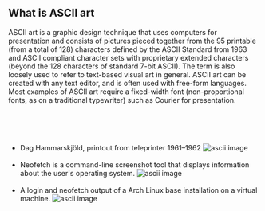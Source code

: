 ## What is ASCII art
ASCII art is a graphic design technique that uses computers for presentation and consists of pictures pieced together from the 95 printable (from a total of 128) characters defined by the ASCII Standard from 1963 and ASCII compliant character sets with proprietary extended characters (beyond the 128 characters of standard 7-bit ASCII). The term is also loosely used to refer to text-based visual art in general. ASCII art can be created with any text editor, and is often used with free-form languages. Most examples of ASCII art require a fixed-width font (non-proportional fonts, as on a traditional typewriter) such as Courier for presentation.

<br /><br /><br />
- Dag Hammarskjöld, printout from teleprinter 1961–1962
![ascii image](https://upload.wikimedia.org/wikipedia/commons/9/90/Dag_Hammarskj%C3%B6ld_-_ASCII_-_teleprinter_art_-1962.jpg)
<br /><br />
- Neofetch is a command-line screenshot tool that displays information about the user's operating system.
![ascii image](https://upload.wikimedia.org/wikipedia/commons/3/30/Neofetch.png)
<br /><br />
- A login and neofetch output of a Arch Linux base installation on a virtual machine.
![ascii image](https://upload.wikimedia.org/wikipedia/commons/e/ed/Arch_Linux_Base_Neofetch_output.png)

